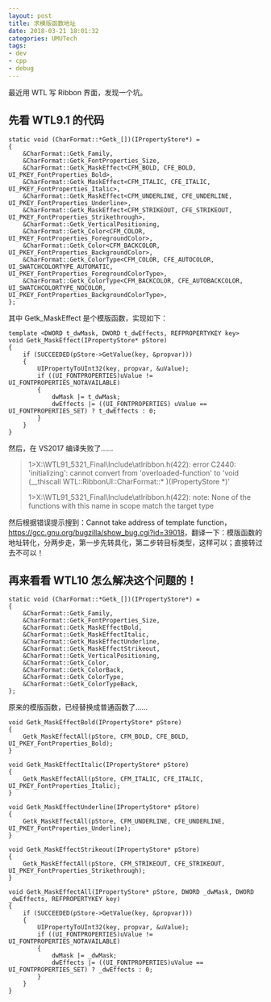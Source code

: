 ```yaml
---
layout: post
title: 求模版函数地址
date: 2018-03-21 18:01:32
categories: UMUTech
tags:
- dev
- cpp
- debug
---
```

最近用 WTL 写 Ribbon 界面，发现一个坑。

## 先看 WTL9.1 的代码

```
static void (CharFormat::*Getk_[])(IPropertyStore*) = 
{
    &CharFormat::Getk_Family, 
    &CharFormat::Getk_FontProperties_Size, 
    &CharFormat::Getk_MaskEffect<CFM_BOLD, CFE_BOLD, UI_PKEY_FontProperties_Bold>,
    &CharFormat::Getk_MaskEffect<CFM_ITALIC, CFE_ITALIC, UI_PKEY_FontProperties_Italic>,
    &CharFormat::Getk_MaskEffect<CFM_UNDERLINE, CFE_UNDERLINE, UI_PKEY_FontProperties_Underline>,
    &CharFormat::Getk_MaskEffect<CFM_STRIKEOUT, CFE_STRIKEOUT, UI_PKEY_FontProperties_Strikethrough>,
    &CharFormat::Getk_VerticalPositioning, 
    &CharFormat::Getk_Color<CFM_COLOR, UI_PKEY_FontProperties_ForegroundColor>, 
    &CharFormat::Getk_Color<CFM_BACKCOLOR, UI_PKEY_FontProperties_BackgroundColor>, 
    &CharFormat::Getk_ColorType<CFM_COLOR, CFE_AUTOCOLOR, UI_SWATCHCOLORTYPE_AUTOMATIC, UI_PKEY_FontProperties_ForegroundColorType>,
    &CharFormat::Getk_ColorType<CFM_BACKCOLOR, CFE_AUTOBACKCOLOR, UI_SWATCHCOLORTYPE_NOCOLOR, UI_PKEY_FontProperties_BackgroundColorType>,
};
```

其中 Getk_MaskEffect 是个模版函数，实现如下：

```
template <DWORD t_dwMask, DWORD t_dwEffects, REFPROPERTYKEY key>
void Getk_MaskEffect(IPropertyStore* pStore)
{
    if (SUCCEEDED(pStore->GetValue(key, &propvar)))
    {
        UIPropertyToUInt32(key, propvar, &uValue);
        if ((UI_FONTPROPERTIES)uValue != UI_FONTPROPERTIES_NOTAVAILABLE)
        {
            dwMask |= t_dwMask;
            dwEffects |= ((UI_FONTPROPERTIES) uValue == UI_FONTPROPERTIES_SET) ? t_dwEffects : 0;
        }
    }	
}
```

然后，在 VS2017 编译失败了……

> 1>X:\WTL91_5321_Final\Include\atlribbon.h(422): error C2440: 'initializing': cannot convert from 'overloaded-function' to 'void (__thiscall WTL::RibbonUI::CharFormat::* )(IPropertyStore *)'
>
> 1>X:\WTL91_5321_Final\Include\atlribbon.h(422): note: None of the functions with this name in scope match the target type

然后根据错误提示搜到：Cannot take address of template function，<https://gcc.gnu.org/bugzilla/show_bug.cgi?id=39018>，翻译一下：模版函数的地址转化，分两步走，第一步先转具化，第二步转目标类型，这样可以；直接转过去不可以！

## 再来看看 WTL10 怎么解决这个问题的！

```
static void (CharFormat::*Getk_[])(IPropertyStore*) = 
{
    &CharFormat::Getk_Family, 
    &CharFormat::Getk_FontProperties_Size, 
    &CharFormat::Getk_MaskEffectBold,
    &CharFormat::Getk_MaskEffectItalic,
    &CharFormat::Getk_MaskEffectUnderline,
    &CharFormat::Getk_MaskEffectStrikeout,
    &CharFormat::Getk_VerticalPositioning,
    &CharFormat::Getk_Color, 
    &CharFormat::Getk_ColorBack, 
    &CharFormat::Getk_ColorType,
    &CharFormat::Getk_ColorTypeBack,
};
```

原来的模版函数，已经替换成普通函数了……

```
void Getk_MaskEffectBold(IPropertyStore* pStore)
{
    Getk_MaskEffectAll(pStore, CFM_BOLD, CFE_BOLD, UI_PKEY_FontProperties_Bold);
}

void Getk_MaskEffectItalic(IPropertyStore* pStore)
{
    Getk_MaskEffectAll(pStore, CFM_ITALIC, CFE_ITALIC, UI_PKEY_FontProperties_Italic);
}

void Getk_MaskEffectUnderline(IPropertyStore* pStore)
{
    Getk_MaskEffectAll(pStore, CFM_UNDERLINE, CFE_UNDERLINE, UI_PKEY_FontProperties_Underline);
}

void Getk_MaskEffectStrikeout(IPropertyStore* pStore)
{
    Getk_MaskEffectAll(pStore, CFM_STRIKEOUT, CFE_STRIKEOUT, UI_PKEY_FontProperties_Strikethrough);
}

void Getk_MaskEffectAll(IPropertyStore* pStore, DWORD _dwMask, DWORD _dwEffects, REFPROPERTYKEY key)
{
    if (SUCCEEDED(pStore->GetValue(key, &propvar)))
    {
        UIPropertyToUInt32(key, propvar, &uValue);
        if ((UI_FONTPROPERTIES)uValue != UI_FONTPROPERTIES_NOTAVAILABLE)
        {
            dwMask |= _dwMask;
            dwEffects |= ((UI_FONTPROPERTIES)uValue == UI_FONTPROPERTIES_SET) ? _dwEffects : 0;
        }
    }
}
```
